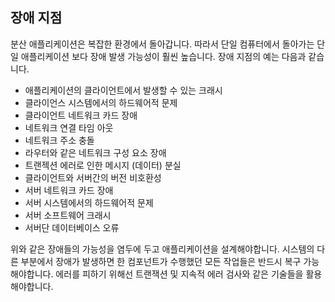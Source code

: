 ## 장애 지점

분산 애플리케이션은 복잡한 환경에서 돌아갑니다. 따라서 단일 컴퓨터에서 돌아가는 단일 애플리케이션 보다 장애 발생 가능성이 훨씬 높습니다. 장애 지점의 예는 다음과 같습니다.

* 애플리케이션의 클라이언트에서 발생할 수 있는 크래시
* 클라이언스 시스템에서의 하드웨어적 문제
* 클라이언트 네트워크 카드 장애
* 네트워크 연결 타임 아웃
* 네트워크 주소 충돌
* 라우터와 같은 네트워크 구성 요소 장애
* 트랜젝션 에러로 인한 메시지 (데이터) 분실
* 클라이언트와 서버간의 버전 비호환성
* 서버 네트워크 카드 장애
* 서버 시스템에서의 하드웨어적 문제
* 서버 소프트웨어 크래시
* 서버단 데이터베이스 오류

위와 같은 장애들의 가능성을 염두에 두고 애플리케이션을 설계해야합니다. 시스템의 다른 부분에서 장애가 발생하면 한 컴포넌트가 수행했던 모든 작업들은 반드시 복구 가능해야합니다. 에러를 피하기 위해선 트랜잭션 및 지속적 에러 검사와 같은 기술들을 활용해야합니다.